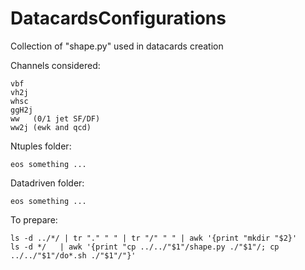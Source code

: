 DatacardsConfigurations
=======================

Collection of "shape.py" used in datacards creation

Channels considered:

    vbf
    vh2j
    whsc
    ggH2j
    ww   (0/1 jet SF/DF)
    ww2j (ewk and qcd)


Ntuples folder:

    eos something ...


Datadriven folder:

    eos something ...


To prepare:

    ls -d ../*/ | tr "." " " | tr "/" " " | awk '{print "mkdir "$2}'
    ls -d */   | awk '{print "cp ../../"$1"/shape.py ./"$1"/; cp ../../"$1"/do*.sh ./"$1"/"}'

